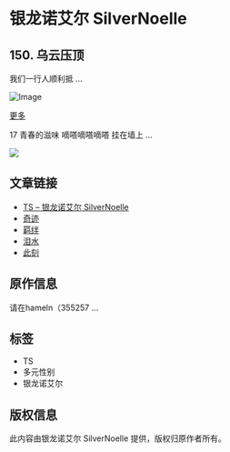 # 银龙诺艾尔 SilverNoelle

## 150. 乌云压顶
我们一行人顺利抵 …

![Image](https://silvernoelle.com/wp-content/uploads/2023/11/dallc2b7e-2023-10-17-08.57.53-e68f92e794bbe5b195e78eb0e4ba86e694bee5ada6e5908ee79a84e697b6e58589efbc8ce4b8a4e4bd8de697a5e69cace9ab98e4b8ade7949fe8b5b0e59ca8e59b9ee5aeb6e79a84e8b7afe4b88.webp?w=400)

[更多](https://silvernoelle.com/2024/12/10/ts%e8%bd%ac%e7%94%9f%e5%90%8e%e5%b0%b1%e5%81%9a%e9%9d%92%e6%a2%85%e7%ab%b9%e9%a9%ac%e7%b3%bb%e5%a5%b3%e4%b8%bb%e8%a7%92%e5%90%a7-17-18-%e9%9d%92%e6%98%a5%e7%9a%84%e6%bb%8b%e5%91%b3-%e6%88%91/)

17 青春的滋味 嘀嗒嘀嗒嘀嗒 挂在墙上 …

[![](https://i0.wp.com/silvernoelle.com/wp-content/uploads/2024/10/64c43bac-4596-49e8-be31-3c57c1691b12.png?resize=560%2C818&ssl=1)](https://silvernoelle.com/2024/12/08/%e6%97%85%e9%80%94%e7%bb%93%e6%9d%9f%e4%b9%8b%e5%90%8e%ef%bc%9ats%e8%bd%ac%e7%94%9f%e8%80%85%e4%b8%8e%e7%a9%bf%e8%b6%8a%e5%8b%87%e8%80%85%e7%9a%84%e6%95%85%e4%ba%8b-15/)

## 文章链接
- [TS – 银龙诺艾尔 SilverNoelle](https://silvernoelle.com/2025/01/09/ts%e4%ba%ba%e6%b8%a3%e7%a2%a7%e6%b1%a0%e5%b0%91%e5%a5%b3%e6%83%b3%e8%a2%ab%e5%af%9d%e5%8f%96-153%e8%af%9d-%e4%ba%8e%e6%98%af%e8%87%b3%e6%9a%97%e6%97%b6%e5%88%bb%e9%99%8d%e4%b8%b4/)
- [奇迹](https://silvernoelle.com/2025/01/09/ts%e4%ba%ba%e6%b8%a3%e7%a2%a7%e6%b1%a0%e5%b0%91%e5%a5%b3%e6%83%b3%e8%a2%ab%e5%af%9d%e5%8f%96-152%e8%af%9d-%e5%a5%87%e8%bf%b9/)
- [羁绊](https://silvernoelle.com/2025/01/09/ts%e4%ba%ba%e6%b8%a3%e7%a2%a7%e6%b1%a0%e5%b0%91%e5%a5%b3%e6%83%b3%e8%a2%ab%e5%af%9d%e5%8f%96-151%e8%af%9d-%e7%be%81%e7%bb%8a/)
- [泪水](https://silvernoelle.com/2024/12/09/ts%e4%ba%ba%e6%b8%a3%e7%a2%a7%e6%b1%a0%e5%b0%91%e5%a5%b3%e6%83%b3%e8%a2%ab%e5%af%9d%e5%8f%96-149%e8%af%9d-%e6%b3%aa%e6%b0%b4/)
- [此刻](https://silvernoelle.com/2024/12/09/ts%e4%ba%ba%e6%b8%a3%e7%a2%a7%e6%b1%a0%e5%b0%91%e5%a5%b3%e6%83%b3%e8%a2%ab%e5%af%9d%e5%8f%96-148%e8%af%9d-%e6%80%92%e7%81%ab%e4%b8%ad%e7%83%a7%e7%9a%84%e6%8b%92%e7%bb%9d/)

## 原作信息
请在hameln（355257 …

## 标签
- TS
- 多元性别
- 银龙诺艾尔

## 版权信息
此内容由银龙诺艾尔 SilverNoelle 提供，版权归原作者所有。
<!-- tcd_original_link https://silvernoelle.com/tag/ts/ -->
